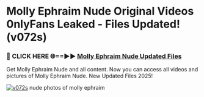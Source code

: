 # Molly Ephraim Nude Original Videos 0nlyFans Leaked - Files Updated! (v072s)

<h3>🔴 CLICK HERE 🌐==►► <a href="https://tinyurl.com/4mcuefdz" rel="nofollow">Molly Ephraim Nude Updated Files</a></h3>

Get Molly Ephraim Nude and all content. Now you can access all videos and pictures of Molly Ephraim Nude. New Updated Files 2025!

[![v072s](https://i.imgur.com/StAQSOY.gif)](https://tinyurl.com/4mcuefdz)
nude photos of molly ephraim